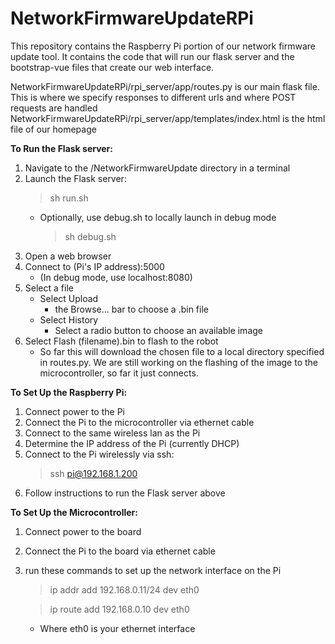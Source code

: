 # NetworkFirmwareUpdateRPi
This repository contains the Raspberry Pi portion of our network firmware update
tool. It contains the code that will run our flask server and the bootstrap-vue
files that create our web interface.

NetworkFirmwareUpdateRPi/rpi_server/app/routes.py is our main flask file.  This is where we specify responses to different urls and where POST requests are handled
NetworkFirmwareUpdateRPi/rpi_server/app/templates/index.html is the html file of our homepage

**To Run the Flask server:**

1. Navigate to the /NetworkFirmwareUpdate directory in a terminal
2. Launch the Flask server:
   >sh run.sh
    * Optionally, use debug.sh to locally launch in debug mode
      >sh debug.sh
4. Open a web browser
5. Connect to (Pi's IP address):5000
    * (In debug mode, use localhost:8080)
6. Select a file
    * Select Upload
      * the Browse... bar to choose a .bin file
    * Select History
      * Select a radio button to choose an available image
7. Select Flash (filename).bin to flash to the robot
    * So far this will download the chosen file to a local directory
      specified in routes.py.  We are still working on the flashing
      of the image to the microcontroller, so far it just connects.

**To Set Up the Raspberry Pi:**

1. Connect power to the Pi
2. Connect the Pi to the microcontroller via ethernet cable
3. Connect to the same wireless lan as the Pi
4. Determine the IP address of the Pi (currently DHCP)
5. Connect to the Pi wirelessly via ssh:
    >ssh pi@192.168.1.200
6. Follow instructions to run the Flask server above

**To Set Up the Microcontroller:**
1. Connect power to the board
2. Connect the Pi to the board via ethernet cable
3. run these commands to set up the network interface on the Pi
    >ip addr add 192.168.0.11/24 dev eth0
    
    >ip route add 192.168.0.10 dev eth0
    * Where eth0 is your ethernet interface
